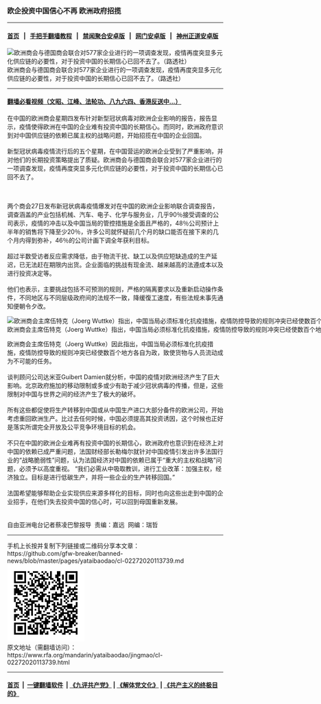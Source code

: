 ### 欧企投资中国信心不再  欧洲政府招揽
------------------------

#### [首页](https://github.com/gfw-breaker/banned-news/blob/master/README.md) &nbsp;&nbsp;|&nbsp;&nbsp; [手把手翻墙教程](https://github.com/gfw-breaker/guides/wiki) &nbsp;&nbsp;|&nbsp;&nbsp; [禁闻聚合安卓版](https://github.com/gfw-breaker/bn-android) &nbsp;&nbsp;|&nbsp;&nbsp; [网门安卓版](https://github.com/oGate2/oGate) &nbsp;&nbsp;|&nbsp;&nbsp; [神州正道安卓版](https://github.com/SzzdOgate/update) 



<div id="headerimg">
 <img alt="欧洲商会与德国商会联合对577家企业进行的一项调查发现，疫情再度突显多元化供应链的必要性，对于投资中国的长期信心已回不去了。（路透社）" src="https://www.rfa.org/mandarin/yataibaodao/jingmao/cl-02272020113739.html/Coronavirus-EU-China-summits-e1580948543594.jpg/@@images/49cc4d00-7639-4c14-b2b0-97d10635676e.jpeg" title="欧洲商会与德国商会联合对577家企业进行的一项调查发现，疫情再度突显多元化供应链的必要性，对于投资中国的长期信心已回不去了。（路透社）"/>
 <div id="headerimgcontents">
  <div id="headerimgcaption">
   <span>
    欧洲商会与德国商会联合对577家企业进行的一项调查发现，疫情再度突显多元化供应链的必要性，对于投资中国的长期信心已回不去了。（路透社）
   </span>
   <!-- zoomattribute -->
  </div>
  <!-- headerimgcaption -->
 </div>
 <!-- headerimagecontents -->
</div>

<hr/>


#### [翻墙必看视频（文昭、江峰、法轮功、八九六四、香港反送中...）](https://github.com/gfw-breaker/banned-news/blob/master/pages/link3.md)

<div id="storytext">
 <div>
  <div class="slot_header">
  </div>
 </div>
 <p>
  在中国的欧洲商会星期四发布针对新型冠状病毒对欧洲企业影响的报告，报告显示，疫情使得欧洲在中国的企业难有投资中国的长期信心。而同时，欧洲政府意识到对中国供应链的依赖已属主权的战略问题，开始招揽在中国的企业回国。
  <br/>
  <br/>
  新型冠状病毒疫情流行后的五个星期，在中国营运的欧洲企业受到了严重影响，并对他们的长期投资策略提出了质疑。欧洲商会与德国商会联合对577家企业进行的一项调查发现，疫情再度突显多元化供应链的必要性，对于投资中国的长期信心已回不去了。
 </p>
 <p>
 </p>
 <p>
  <br/>
  <br/>
  两个商会27日发布新冠状病毒疫情爆发对在中国的欧洲企业影响联合调查报告，调查涵盖的产业包括机械、汽车、电子、化学与服务业，几乎90％接受调查的公司表示，疫情的冲击以及中国当局的管控措施是全面且严格的，48％公司预计上半年的销售将下降至少20％，许多公司就怀疑前几个月的缺口能否在接下来的几个月内得到弥补，46％的公司计画下调全年获利目标。
  <br/>
  <br/>
  超过半数受访者反应需求降低，由于物流干扰、缺工以及供应短缺造成的生产延迟，已无法赶在期限内出货。企业面临的挑战有现金流、越来越高的法遵成本以及进行投资决定等。
  <br/>
  <br/>
  他们也表示，主要挑战包括不可预测的规则，严格的隔离要求以及重新启动操作条件，不同地区与不同层级政府间的法规不一致，降缓復工速度，有些法规未事先通知便朝令夕改。
 </p>
 <p>
 </p>
 <p>
  <div class="image-inline captioned" style="width:1500px;">
   <div style="width:1500px;">
    <img alt="欧洲商会主席伍特克（Joerg Wuttke）指出，中国当局必须标准化抗疫措施，疫情防控导致的规则冲突已经使数百个地方各自为政，致使货物与人员流动成为不可能的任务。（美联社）" src="https://www.rfa.org/mandarin/yataibaodao/jingmao/cl-02272020113739.html/AP_522198872050-1.jpg" title="欧洲商会主席伍特克（Joerg Wuttke）指出，中国当局必须标准化抗疫措施，疫情防控导致的规则冲突已经使数百个地方各自为政，致使货物与人员流动成为不可能的任务。（美联社）"/>
   </div>
   <div class="image-caption">
    <span style="width:1500px;">
     欧洲商会主席伍特克（Joerg Wuttke）指出，中国当局必须标准化抗疫措施，疫情防控导致的规则冲突已经使数百个地方各自为政，致使货物与人员流动成为不可能的任务。（美联社）
    </span>
    <span class="copyright">
    </span>
   </div>
  </div>
 </p>
 <p>
  欧洲商会主席伍特克（Joerg Wuttke）因此指出，中国当局必须标准化抗疫措施，疫情防控导致的规则冲突已经使数百个地方各自为政，致使货物与人员流动成为不可能的任务。
  <br/>
  <br/>
  谈判顾问公司达米亚Guibert Damien就分析，中国的疫情对欧洲经济产生了巨大影响。北京政府施加的移动限制或多或少有助于减少冠状病毒的传播，但是，这些限制对中国与世界之间的经济产生了极大的破坏。
  <br/>
  <br/>
  所有这些都促使将生产转移到中国或从中国生产进口大部分备件的欧洲公司，开始考虑重回欧洲生产。比过去任何时候，中国必须提高其投资诱因，这个时候也正好是落实所谓完全开放及公平竞争环境目标的机会。
  <br/>
  <br/>
  不只在中国的欧洲企业难再有投资中国的长期信心，欧洲政府也意识到在经济上对中国的依赖已成严重问题，法国财经部长勒梅尔就针对中国疫情引发出许多法国行业的“战略脆弱性”问题，认为法国经济对中国的依赖已属于“重大的主权和战略”问题，必须予以高度重视。 “我们必需从中吸取教训，进行工业改革：加强主权，经济独立。目标是进行低碳生产，并将一些企业的生产转移回国。”
  <br/>
  <br/>
  法国希望能够帮助企业实现供应来源多样化的目标，同时也向这些出走到中国的企业招手，在他们失去投资中国的信心时，可以回到母国重新发展。
  <br/>
  <br/>
  <br/>
  自由亚洲电台记者蔡凌巴黎报导  责编：嘉远  网编：瑞哲
 </p>
</div>

<hr/>
手机上长按并复制下列链接或二维码分享本文章：<br/>
https://github.com/gfw-breaker/banned-news/blob/master/pages/yataibaodao/cl-02272020113739.md <br/>
<a href='https://github.com/gfw-breaker/banned-news/blob/master/pages/yataibaodao/cl-02272020113739.md'><img src='https://github.com/gfw-breaker/banned-news/blob/master/pages/yataibaodao/cl-02272020113739.md.png'/></a> <br/>
原文地址（需翻墙访问）：https://www.rfa.org/mandarin/yataibaodao/jingmao/cl-02272020113739.html


------------------------
#### [首页](https://github.com/gfw-breaker/banned-news/blob/master/README.md) &nbsp;|&nbsp; [一键翻墙软件](https://github.com/gfw-breaker/nogfw/blob/master/README.md) &nbsp;| [《九评共产党》](https://github.com/gfw-breaker/9ping.md/blob/master/README.md#九评之一评共产党是什么) | [《解体党文化》](https://github.com/gfw-breaker/jtdwh.md/blob/master/README.md) | [《共产主义的终极目的》](https://github.com/gfw-breaker/gczydzjmd.md/blob/master/README.md)


<img src='http://gfw-breaker.win/banned-news/pages/yataibaodao/cl-02272020113739.md' width='0px' height='0px'/>